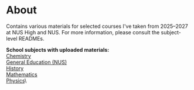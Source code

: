 # About
Contains various materials for selected courses I've taken from 2025–2027 at NUS High and NUS. For more information, please consult the subject-level READMEs.

**School subjects with uploaded materials:**\
[Chemistry](Chemistry/)\
[General Education (NUS)](General%20Education%20%28NUS%29/)\
[History](History/)\
[Mathematics](Mathematics/)\
[Physics](Physics/)\
